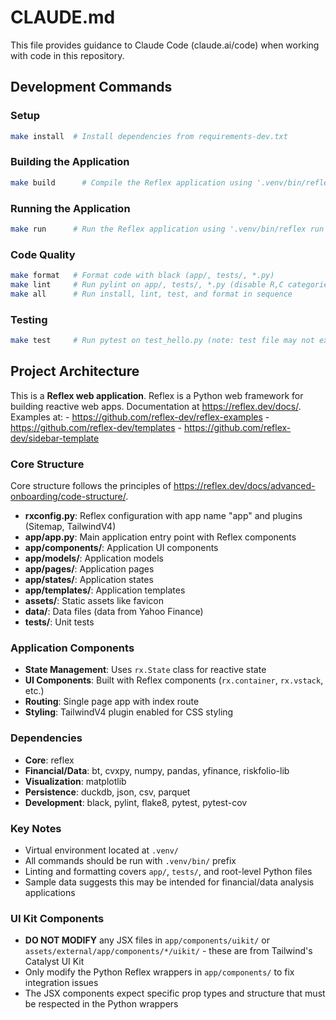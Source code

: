 # CLAUDE.md

This file provides guidance to Claude Code (claude.ai/code) when working with code in this repository.

## Development Commands

### Setup
```bash
make install  # Install dependencies from requirements-dev.txt
```
 
 ### Building the Application
 ```bash
 make build      # Compile the Reflex application using '.venv/bin/reflex compile'
 ```

### Running the Application
```bash
make run      # Run the Reflex application using '.venv/bin/reflex run'
```

### Code Quality
```bash
make format   # Format code with black (app/, tests/, *.py)
make lint     # Run pylint on app/, tests/, *.py (disable R,C categories)
make all      # Run install, lint, test, and format in sequence
```

### Testing
```bash
make test     # Run pytest on test_hello.py (note: test file may not exist yet)
```

## Project Architecture

This is a **Reflex web application**. Reflex is a Python web framework for building reactive web apps.
Documentation at https://reflex.dev/docs/.
Examples at:
    - https://github.com/reflex-dev/reflex-examples
    - https://github.com/reflex-dev/templates
    - https://github.com/reflex-dev/sidebar-template

### Core Structure

Core structure follows the principles of https://reflex.dev/docs/advanced-onboarding/code-structure/.
- **rxconfig.py**: Reflex configuration with app name "app" and plugins (Sitemap, TailwindV4)
- **app/app.py**: Main application entry point with Reflex components
- **app/components/**: Application UI components
- **app/models/**: Application models
- **app/pages/**: Application pages
- **app/states/**: Application states
- **app/templates/**: Application templates
- **assets/**: Static assets like favicon
- **data/**: Data files (data from Yahoo Finance)
- **tests/**: Unit tests

### Application Components
- **State Management**: Uses `rx.State` class for reactive state
- **UI Components**: Built with Reflex components (`rx.container`, `rx.vstack`, etc.)
- **Routing**: Single page app with index route
- **Styling**: TailwindV4 plugin enabled for CSS styling

### Dependencies
- **Core**: reflex
- **Financial/Data**: bt, cvxpy, numpy, pandas, yfinance, riskfolio-lib
- **Visualization**: matplotlib
- **Persistence**: duckdb, json, csv, parquet
- **Development**: black, pylint, flake8, pytest, pytest-cov

### Key Notes
- Virtual environment located at `.venv/`
- All commands should be run with `.venv/bin/` prefix
- Linting and formatting covers `app/`, `tests/`, and root-level Python files
- Sample data suggests this may be intended for financial/data analysis applications

### UI Kit Components
- **DO NOT MODIFY** any JSX files in `app/components/uikit/` or `assets/external/app/components/*/uikit/` - these are from Tailwind's Catalyst UI Kit
- Only modify the Python Reflex wrappers in `app/components/` to fix integration issues
- The JSX components expect specific prop types and structure that must be respected in the Python wrappers
